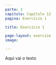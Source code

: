 ```yaml
---
parte: 2
capitulo: Capítulo 12
pagina: Exercício 1

title: Exercício 1

page-layout: exercise
image:

---
```


Aqui vai o texto
